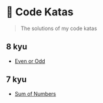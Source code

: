 # :space_invader: Code Katas

> The solutions of my code katas

## 8 kyu
 * [Even or Odd](https://github.com/dj0nny/code-katas/blob/master/src/even-odd.js)

## 7 kyu
  * [Sum of Numbers](https://github.com/dj0nny/code-katas/blob/master/src/get-sum.js)